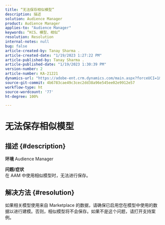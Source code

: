 ```yaml
---
title: “无法保存相似模型”
description: 描述
solution: Audience Manager
product: Audience Manager
applies-to: "Audience Manager"
keywords: “KCS、模型、相似”
resolution: Resolution
internal-notes: null
bug: false
article-created-by: Tanay Sharma .
article-created-date: "1/19/2023 1:27:22 PM"
article-published-by: Tanay Sharma .
article-published-date: "1/19/2023 1:30:39 PM"
version-number: 2
article-number: KA-21221
dynamics-url: "https://adobe-ent.crm.dynamics.com/main.aspx?forceUCI=1&pagetype=entityrecord&etn=knowledgearticle&id=8a55e2fb-fc97-ed11-aad1-6045bd006e5a"
source-git-commit: 4b6783cae49c3cec2dd38a96e545ee02e9912e57
workflow-type: ht
source-wordcount: '77'
ht-degree: 100%

---
```


# 无法保存相似模型

## 描述 {#description}

<b>环境</b>
Audience Manager


<b>问题/症状</b><br>在 AAM 中使用相似模型时，无法进行保存。<br>

## 解决方法 {#resolution}


如果相关模型使用来自 Marketplace 的数据，请确保已启用您在模型中使用的数据以进行建模。否则，相似模型将不会保存。如果不是这个问题，请打开支持案例。

